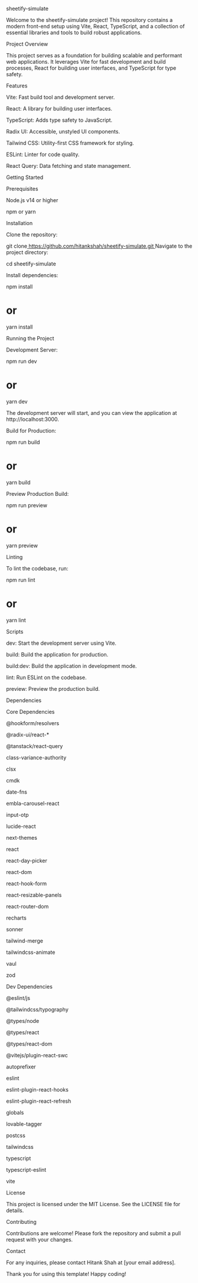 sheetify-simulate

Welcome to the sheetify-simulate project! This repository contains a modern front-end setup using Vite, React, TypeScript, and a collection of essential libraries and tools to build robust applications.

Project Overview

This project serves as a foundation for building scalable and performant web applications. It leverages Vite for fast development and build processes, React for building user interfaces, and TypeScript for type safety.

Features

Vite: Fast build tool and development server.

React: A library for building user interfaces.

TypeScript: Adds type safety to JavaScript.

Radix UI: Accessible, unstyled UI components.

Tailwind CSS: Utility-first CSS framework for styling.

ESLint: Linter for code quality.

React Query: Data fetching and state management.

Getting Started

Prerequisites

Node.js v14 or higher

npm or yarn

Installation

Clone the repository:

git clone[ https://github.com/hitankshah/sheetify-simulate.git
](https://github.com/hitankshah/spreadsheet-simply.git)
Navigate to the project directory:

cd sheetify-simulate

Install dependencies:

npm install
# or
yarn install

Running the Project

Development Server:

npm run dev
# or
yarn dev

The development server will start, and you can view the application at http://localhost:3000.

Build for Production:

npm run build
# or
yarn build

Preview Production Build:

npm run preview
# or
yarn preview

Linting

To lint the codebase, run:

npm run lint
# or
yarn lint

Scripts

dev: Start the development server using Vite.

build: Build the application for production.

build:dev: Build the application in development mode.

lint: Run ESLint on the codebase.

preview: Preview the production build.

Dependencies

Core Dependencies

@hookform/resolvers

@radix-ui/react-*

@tanstack/react-query

class-variance-authority

clsx

cmdk

date-fns

embla-carousel-react

input-otp

lucide-react

next-themes

react

react-day-picker

react-dom

react-hook-form

react-resizable-panels

react-router-dom

recharts

sonner

tailwind-merge

tailwindcss-animate

vaul

zod

Dev Dependencies

@eslint/js

@tailwindcss/typography

@types/node

@types/react

@types/react-dom

@vitejs/plugin-react-swc

autoprefixer

eslint

eslint-plugin-react-hooks

eslint-plugin-react-refresh

globals

lovable-tagger

postcss

tailwindcss

typescript

typescript-eslint

vite

License

This project is licensed under the MIT License. See the LICENSE file for details.

Contributing

Contributions are welcome! Please fork the repository and submit a pull request with your changes.

Contact

For any inquiries, please contact Hitank Shah at [your email address].

Thank you for using this template! Happy coding!

